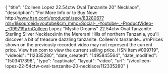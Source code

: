{
    "title": "Colleen Lopez 22.54ctw Oval Tanzanite 20\" Necklace",
    "description": "For More Info or to Buy Now: http:\/\/www.hsn.com\/products\/seo\/8328067?rdr=1&sourceid=youtube&cm_mmc=Social-_-Youtube-_-ProductVideo-_-099719\r\nColleen Lopez \"Mystic Dreams\" 22.54ctw Oval Tanzanite Sterling Silver Necklace\nIn the Mererani Hills of northern Tanzania, you'll discover a bit of treasure dazzling tanzanite. Colleen's tanzanite...\r\nPrices shown on the previously recorded video may not represent the current price.  View hsn.com to view the current selling price. HSN Item #099719",
    "videoid": "112335280",
    "date_created": "1495845564",
    "date_modified": "1503417398",
    "type": "captivate",
    "layout": "video",
    "url": "\/v\/colleen-lopez-22-54ctw-oval-tanzanite-20-necklace\/112335280"
}